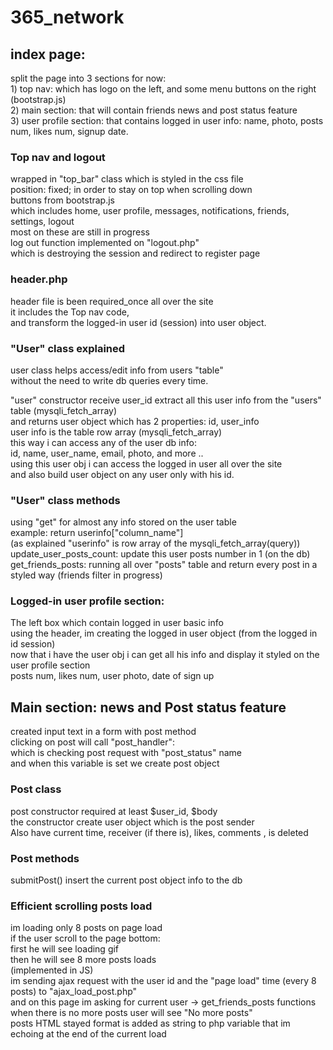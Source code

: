 # 365_network



<h2>index page:</h2>
split the page into 3 sections for now: <br>
1) top nav: which has logo on the left, and some menu buttons on the right (bootstrap.js)<br>
2) main section: that will contain friends news and post status feature <br>
3) user profile section: that contains logged in user info: name, photo, posts num, likes num, signup date.<br>


<h3>Top nav and logout</h3>
wrapped in "top_bar" class which is styled in the css file<br>
position: fixed; in order to stay on top when scrolling down<br>
buttons from bootstrap.js <br>
which includes home, user profile, messages, notifications, friends, settings, logout <br>
most on these are still in progress <br>
log out function implemented on "logout.php" <br>
which is destroying the session and redirect to register page <br>


<h3>header.php </h3>
header file is been required_once all over the site<br>
it includes the Top nav code,<br>
and transform the logged-in user id (session) into user object.<br>

<h3>"User" class explained</h3>
user class helps access/edit info from users "table"<br>
without the need to write db queries every time.<br>

"user" constructor receive user_id
extract all this user info from the "users" table (mysqli_fetch_array)<br>
and returns user object which has 2 properties: id, user_info<br>
user info is the table row array (mysqli_fetch_array)<br>
this way i can access any of the user db info:<br>
id, name, user_name, email, photo, and more ..<br>
using this user obj i can access the logged in user all over the site<br>
and also build user object on any user only with his id.<br>


<h3>"User" class methods</h3>
using "get" for almost any info stored on the user table<br> 
example: return userinfo["column_name"]<br>
(as explained "userinfo" is row array of the mysqli_fetch_array(query))<br>
update_user_posts_count: update this user posts number in 1 (on the db)<br>
get_friends_posts: running all over "posts" table and return every post in a styled way (friends filter in progress)<br>

<h3>Logged-in user profile section:</h3>
The left box which contain logged in user basic info<br>
using the header, im creating the logged in user object (from the logged in id session)<br>
now that i have the user obj i can get all his info and display it styled on the user profile section<br>
posts num, likes num, user photo, date of sign up<br>

<h2>Main section: news and Post status feature</h2>
created input text in a form with post method<br>
clicking on post will call "post_handler":<br>
which is checking post request with "post_status" name<br>
and when this variable is set we create post object<br>

<h3>Post class</h3>
post constructor required at least $user_id, $body<br>
the constructor create user object which is the post sender<br>
Also have current time, receiver (if there is), likes, comments , is deleted<br>

<h3>Post methods</h3>
submitPost() insert the current post object info to the db<br>

<h3>Efficient scrolling posts load </h3>
im loading only 8 posts on page load<br>
if the user scroll to the page bottom:<br>
first he will see loading gif <br>
then he will see 8 more posts loads<br>
(implemented in JS)<br>
im sending ajax request with the user id and the "page load" time (every 8 posts) to "ajax_load_post.php"<br>
and on this page im asking for current user -> get_friends_posts functions<br>
when there is no more posts user will see "No more posts"<br>
posts HTML stayed format is added as string to php variable that im echoing at the end of the current load<br>




